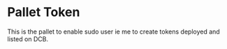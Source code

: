 # Pallet Token

This is the pallet to enable sudo user ie me to create tokens deployed and listed on DCB.